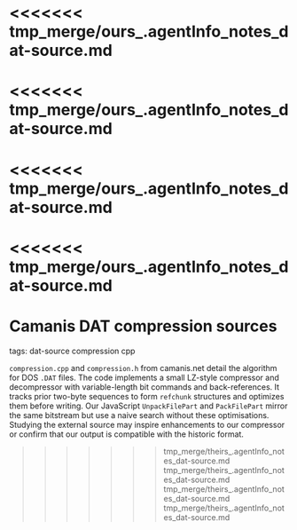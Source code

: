 <<<<<<< tmp_merge/ours_.agentInfo_notes_dat-source.md
=======
<<<<<<< tmp_merge/ours_.agentInfo_notes_dat-source.md
=======
<<<<<<< tmp_merge/ours_.agentInfo_notes_dat-source.md
=======
<<<<<<< tmp_merge/ours_.agentInfo_notes_dat-source.md
=======
# Camanis DAT compression sources

tags: dat-source compression cpp

`compression.cpp` and `compression.h` from camanis.net detail the algorithm for DOS `.DAT` files. The code implements a small LZ-style compressor and decompressor with variable-length bit commands and back-references. It tracks prior two-byte sequences to form `refchunk` structures and optimizes them before writing. Our JavaScript `UnpackFilePart` and `PackFilePart` mirror the same bitstream but use a naive search without these optimisations. Studying the external source may inspire enhancements to our compressor or confirm that our output is compatible with the historic format.
>>>>>>> tmp_merge/theirs_.agentInfo_notes_dat-source.md
>>>>>>> tmp_merge/theirs_.agentInfo_notes_dat-source.md
>>>>>>> tmp_merge/theirs_.agentInfo_notes_dat-source.md
>>>>>>> tmp_merge/theirs_.agentInfo_notes_dat-source.md
